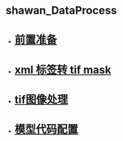 # shawan_DataProcess

- # [前置准备](遥感图像标签处理——从xml到模型输入.md/#前置准备)
- # [xml 标签转 tif mask](遥感图像标签处理——从xml到模型输入.md/#xml-标签转-tif-mask)
- # [tif图像处理](遥感图像标签处理——从xml到模型输入.md/#tif图像处理)
- # [模型代码配置](遥感图像标签处理——从xml到模型输入.md/#模型代码配置)

